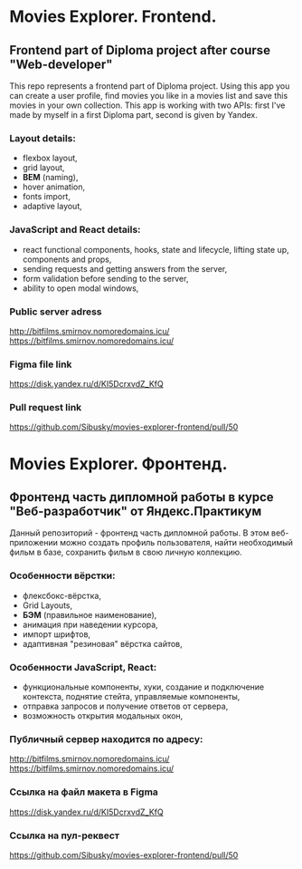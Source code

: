 # Movies Explorer. Frontend.

## Frontend part of Diploma project after course "Web-developer"
This repo represents a frontend part of Diploma project. Using this app you can create a user profile, find movies you like in a movies list and save this movies in your own collection. This app is working with two APIs: first I've made by myself in a first Diploma part, second is given by Yandex.

### Layout details:
- flexbox layout,
- grid layout,
- **BEM** (naming),
- hover animation,
- fonts import,
- adaptive layout,

### **JavaScript** and **React** details:
- react functional components, hooks, state and lifecycle, lifting state up, components and props,
- sending requests and getting answers from the server,
- form validation before sending to the server,
- ability to open modal windows,

### Public server adress
http://bitfilms.smirnov.nomoredomains.icu/   
https://bitfilms.smirnov.nomoredomains.icu/   

### Figma file link
https://disk.yandex.ru/d/KI5DcrxvdZ_KfQ

### Pull request link
https://github.com/Sibusky/movies-explorer-frontend/pull/50

# Movies Explorer. Фронтенд.

## Фронтенд часть дипломной работы в курсе "Веб-разработчик" от Яндекс.Практикум

Данный репозиторий - фронтенд часть дипломной работы. В этом веб-приложении можно создать профиль пользователя, найти необходимый фильм в базе, сохранить фильм в свою личную коллекцию.

### Особенности вёрстки:
- флексбокс-вёрстка,
- Grid Layouts,
- **БЭМ** (правильное наименование),
- анимация при наведении курсора,
- импорт шрифтов,
- адаптивная "резиновая" вёрстка сайтов,

### Особенности **JavaScript**, **React**:
- функциональные компоненты, хуки, создание и подключение контекста, поднятие стейта, управляемые компоненты,
- отправка запросов и получение ответов от сервера,
- возможность открытия модальных окон,

### Публичный сервер находится по адресу:
http://bitfilms.smirnov.nomoredomains.icu/    
https://bitfilms.smirnov.nomoredomains.icu/   

### Ссылка на файл макета в Figma
https://disk.yandex.ru/d/KI5DcrxvdZ_KfQ

### Ссылка на пул-реквест
https://github.com/Sibusky/movies-explorer-frontend/pull/50
